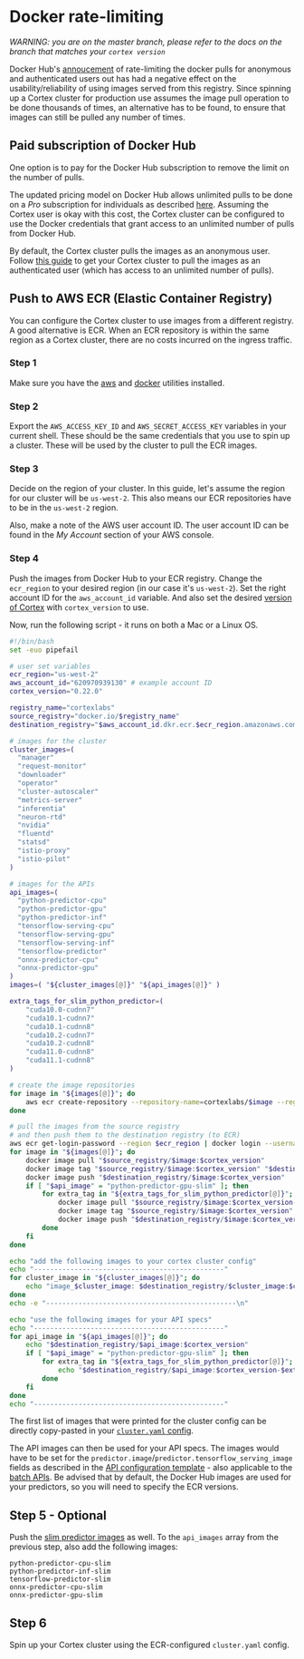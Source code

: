 # Docker rate-limiting

_WARNING: you are on the master branch, please refer to the docs on the branch that matches your `cortex version`_

Docker Hub's [annoucement](https://www.docker.com/increase-rate-limits) of rate-limiting the docker pulls for anonymous and authenticated users out has had a negative effect on the usability/reliability of using images served from this registry. Since spinning up a Cortex cluster for production use assumes the image pull operation to be done thousands of times, an alternative has to be found, to ensure that images can still be pulled any number of times.

## Paid subscription of Docker Hub

One option is to pay for the Docker Hub subscription to remove the limit on the number of pulls.

The updated pricing model on Docker Hub allows unlimited pulls to be done on a _Pro_ subscription for individuals as described [here](https://www.docker.com/pricing). Assuming the Cortex user is okay with this cost, the Cortex cluster can be configured to use the Docker credentials that grant access to an unlimited number of pulls from Docker Hub.

By default, the Cortex cluster pulls the images as an anonymous user. Follow [this guide](private-docker.md) to get your Cortex cluster to pull the images as an authenticated user (which has access to an unlimited number of pulls).

## Push to AWS ECR (Elastic Container Registry)

You can configure the Cortex cluster to use images from a different registry. A good alternative is ECR. When an ECR repository is within the same region as a Cortex cluster, there are no costs incurred on the ingress traffic.

### Step 1

Make sure you have the [aws](https://docs.aws.amazon.com/cli/latest/userguide/install-cliv1.html) and [docker](https://docs.docker.com/get-docker/) utilities installed.

### Step 2

Export the `AWS_ACCESS_KEY_ID` and `AWS_SECRET_ACCESS_KEY` variables in your current shell. These should be the same credentials that you use to spin up a cluster. These will be used by the cluster to pull the ECR images.

### Step 3

Decide on the region of your cluster. In this guide, let's assume the region for our cluster will be `us-west-2`. This also means our ECR repositories have to be in the `us-west-2` region.

Also, make a note of the AWS user account ID. The user account ID can be found in the _My Account_ section of your AWS console.

### Step 4

Push the images from Docker Hub to your ECR registry. Change the `ecr_region` to your desired region (in our case it's `us-west-2`). Set the right account ID for the `aws_account_id` variable. And also set the desired [version of Cortex](https://github.com/cortexlabs/cortex/releases) with `cortex_version` to use.

Now, run the following script - it runs on both a Mac or a Linux OS.

```bash
#!/bin/bash
set -euo pipefail

# user set variables
ecr_region="us-west-2"
aws_account_id="620970939130" # example account ID
cortex_version="0.22.0"

registry_name="cortexlabs"
source_registry="docker.io/$registry_name"
destination_registry="$aws_account_id.dkr.ecr.$ecr_region.amazonaws.com/$registry_name"

# images for the cluster
cluster_images=(
  "manager"
  "request-monitor"
  "downloader"
  "operator"
  "cluster-autoscaler"
  "metrics-server"
  "inferentia"
  "neuron-rtd"
  "nvidia"
  "fluentd"
  "statsd"
  "istio-proxy"
  "istio-pilot"
)

# images for the APIs
api_images=(
  "python-predictor-cpu"
  "python-predictor-gpu"
  "python-predictor-inf"
  "tensorflow-serving-cpu"
  "tensorflow-serving-gpu"
  "tensorflow-serving-inf"
  "tensorflow-predictor"
  "onnx-predictor-cpu"
  "onnx-predictor-gpu"
)
images=( "${cluster_images[@]}" "${api_images[@]}" )

extra_tags_for_slim_python_predictor=(
    "cuda10.0-cudnn7"
    "cuda10.1-cudnn7"
    "cuda10.1-cudnn8"
    "cuda10.2-cudnn7"
    "cuda10.2-cudnn8"
    "cuda11.0-cudnn8"
    "cuda11.1-cudnn8"
)

# create the image repositories
for image in "${images[@]}"; do
    aws ecr create-repository --repository-name=cortexlabs/$image --region=$ecr_region || true
done

# pull the images from the source registry
# and then push them to the destination registry (to ECR)
aws ecr get-login-password --region $ecr_region | docker login --username AWS --password-stdin $destination_registry
for image in "${images[@]}"; do
    docker image pull "$source_registry/$image:$cortex_version"
    docker image tag "$source_registry/$image:$cortex_version" "$destination_registry/$image:$cortex_version"
    docker image push "$destination_registry/$image:$cortex_version"
    if [ "$api_image" = "python-predictor-gpu-slim" ]; then
        for extra_tag in "${extra_tags_for_slim_python_predictor[@]}"; do
            docker image pull "$source_registry/$image:$cortex_version-$extra_tag"
            docker image tag "$source_registry/$image:$cortex_version" "$destination_registry/$image:$cortex_version-$extra_tag"
            docker image push "$destination_registry/$image:$cortex_version-$extra_tag"
        done
    fi
done

echo "add the following images to your cortex cluster config"
echo "-----------------------------------------------"
for cluster_image in "${cluster_images[@]}"; do
    echo "image_$cluster_image: $destination_registry/$cluster_image:$cortex_version"
done
echo -e "-----------------------------------------------\n"

echo "use the following images for your API specs"
echo "-----------------------------------------------"
for api_image in "${api_images[@]}"; do
    echo "$destination_registry/$api_image:$cortex_version"
    if [ "$api_image" = "python-predictor-gpu-slim" ]; then
        for extra_tag in "${extra_tags_for_slim_python_predictor[@]}"; do
            echo "$destination_registry/$api_image:$cortex_version-$extra_tag"
        done
    fi
done
echo "-----------------------------------------------"
```

The first list of images that were printed for the cluster config can be directly copy-pasted in your [`cluster.yaml` config](../cluster-management/config.md).

The API images can then be used for your API specs. The images would have to be set for the `predictor.image`/`predictor.tensorflow_serving_image` fields as described in the [API configuration template](../deployments/realtime-api/api-configuration.md) - also applicable to the [batch APIs](../deployments/batch-api/api-configuration.md). Be advised that by default, the Docker Hub images are used for your predictors, so you will need to specify the ECR versions.

## Step 5 - Optional

Push the [slim predictor images](../deployments/system-packages.md#custom-docker-image) as well. To the `api_images` array from the previous step, also add the following images:

```text
python-predictor-cpu-slim
python-predictor-inf-slim
tensorflow-predictor-slim
onnx-predictor-cpu-slim
onnx-predictor-gpu-slim
```

## Step 6

Spin up your Cortex cluster using the ECR-configured `cluster.yaml` config.